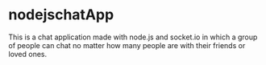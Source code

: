 # nodejschatApp
This is a chat application made with node.js and socket.io in which a group of people can chat no matter how many people are with their friends or loved ones.
